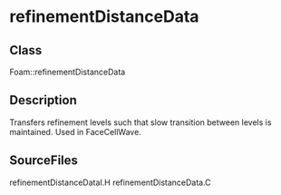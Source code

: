 # refinementDistanceData 
## Class
Foam::refinementDistanceData

## Description
Transfers refinement levels such that slow transition between levels is
maintained. Used in FaceCellWave.

## SourceFiles
refinementDistanceDataI.H
refinementDistanceData.C

